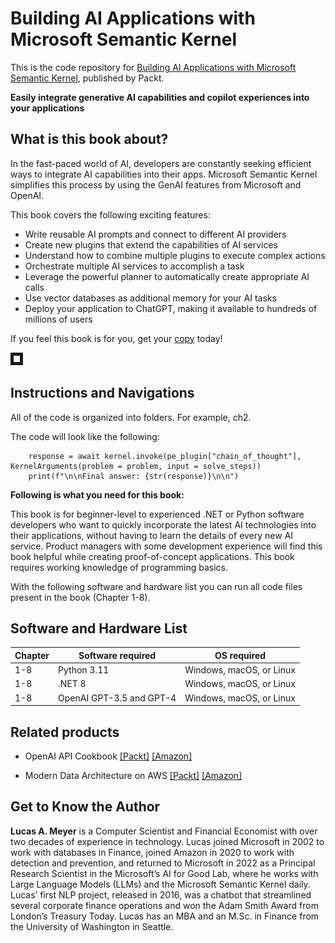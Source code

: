 # Building AI Applications with Microsoft Semantic Kernel

<a href="https://www.packtpub.com/product/building-ai-agents-with-microsoft-semantic-kernel/9781835463703"><img src="https://content.packt.com/B21826/cover_image_small.jpg" alt="" height="256px" align="right"></a>

This is the code repository for [Building AI Applications with Microsoft Semantic Kernel](https://www.packtpub.com/product/building-ai-agents-with-microsoft-semantic-kernel/9781835463703), published by Packt.

**Easily integrate generative AI capabilities and copilot experiences into your applications**

## What is this book about?
In the fast-paced world of AI, developers are constantly seeking efficient ways to integrate AI capabilities into their apps. Microsoft Semantic Kernel simplifies this process by using the GenAI features from Microsoft and OpenAI.
	
This book covers the following exciting features:
* Write reusable AI prompts and connect to different AI providers
* Create new plugins that extend the capabilities of AI services
* Understand how to combine multiple plugins to execute complex actions
* Orchestrate multiple AI services to accomplish a task
* Leverage the powerful planner to automatically create appropriate AI calls
* Use vector databases as additional memory for your AI tasks
* Deploy your application to ChatGPT, making it available to hundreds of millions of users

If you feel this book is for you, get your [copy](https://www.amazon.com/dp/1835463703) today!

<a href="https://www.packtpub.com/?utm_source=github&utm_medium=banner&utm_campaign=GitHubBanner"><img src="https://raw.githubusercontent.com/PacktPublishing/GitHub/master/GitHub.png" 
alt="https://www.packtpub.com/" border="5" /></a>


## Instructions and Navigations
All of the code is organized into folders. For example, ch2.

The code will look like the following:
```
    response = await kernel.invoke(pe_plugin["chain_of_thought"],
KernelArguments(problem = problem, input = solve_steps))
    print(f"\n\nFinal answer: {str(response)}\n\n")
```

**Following is what you need for this book:**

This book is for beginner-level to experienced .NET or Python software developers who want to quickly incorporate the latest AI technologies into their applications, without having to learn the details of every new AI service. Product managers with some development experience will find this book helpful while creating proof-of-concept applications. This book requires working knowledge of programming basics.

With the following software and hardware list you can run all code files present in the book (Chapter 1-8).

## Software and Hardware List

| Chapter  | Software required           | OS required                      |
| -------- | ----------------------------| ---------------------------------|
| 1-8      | Python 3.11                 | Windows, macOS, or Linux         |
| 1-8      | .NET 8                      | Windows, macOS, or Linux         |
| 1-8      | OpenAI GPT-3.5 and GPT-4    | Windows, macOS, or Linux         |


## Related products <Other books you may enjoy>
* OpenAI API Cookbook [[Packt]](https://www.packtpub.com/product/openai-api-cookbook/9781805121350) [[Amazon]](https://www.amazon.com/dp/1805121359)

* Modern Data Architecture on AWS [[Packt]](https://www.packtpub.com/product/modern-data-architecture-on-aws/9781801813396) [[Amazon]](https://www.amazon.com/dp/1801813396)

## Get to Know the Author
**Lucas A. Meyer**
is a Computer Scientist and Financial Economist with over two decades of experience in technology. Lucas joined Microsoft in 2002 to work with databases in Finance, joined Amazon in 2020 to work with detection and prevention, and returned to Microsoft in 2022 as a Principal Research Scientist in the Microsoft&rsquo;s AI for Good Lab, where he works with Large Language Models (LLMs) and the Microsoft Semantic Kernel daily.
Lucas&rsquo; first NLP project, released in 2016, was a chatbot that streamlined several corporate finance operations and won the Adam Smith Award from London&rsquo;s Treasury Today. Lucas has an MBA and an M.Sc. in Finance from the University of Washington in Seattle.
